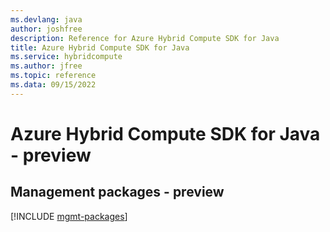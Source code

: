 ```yaml
---
ms.devlang: java
author: joshfree
description: Reference for Azure Hybrid Compute SDK for Java
title: Azure Hybrid Compute SDK for Java
ms.service: hybridcompute
ms.author: jfree
ms.topic: reference
ms.data: 09/15/2022
---
```

# Azure Hybrid Compute SDK for Java - preview

## Management packages - preview
[!INCLUDE [mgmt-packages](hybrid-compute-mgmt-index.md)]